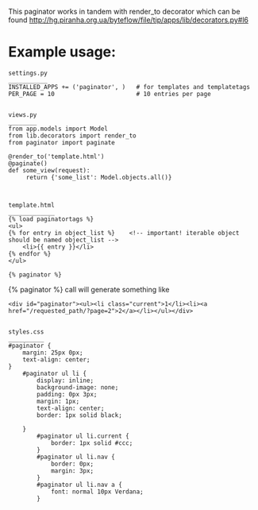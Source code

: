 This paginator works in tandem with render_to decorator which can be found 
http://hg.piranha.org.ua/byteflow/file/tip/apps/lib/decorators.py#l6

Example usage:
==============


    settings.py
    ___________
    INSTALLED_APPS += ('paginator', )   # for templates and templatetags
    PER_PAGE = 10                       # 10 entries per page


    views.py
    ________
    from app.models import Model
    from lib.decorators import render_to
    from paginator import paginate

    @render_to('template.html')
    @paginate()
    def some_view(request):
         return {'some_list': Model.objects.all()}



    template.html
    _____________
    {% load paginatortags %}
    <ul>
    {% for entry in object_list %}    <!-- important! iterable object should be named object_list -->
        <li>{{ entry }}</li>
    {% endfor %}
    </ul>

    {% paginator %}



{% paginator %} call will generate something like

    <div id="paginator"><ul><li class="current">1</li><li><a href="/requested_path/?page=2">2</a></li></ul></div>


    styles.css
    __________
    #paginator {
        margin: 25px 0px; 
        text-align: center;
    }
        #paginator ul li {
            display: inline;
            background-image: none;
            padding: 0px 3px;
            margin: 1px;
            text-align: center;
            border: 1px solid black;

        }
            #paginator ul li.current {
                border: 1px solid #ccc;
            }
            #paginator ul li.nav { 
                border: 0px;
                margin: 3px;
            }
            #paginator ul li.nav a { 
                font: normal 10px Verdana;
            }
